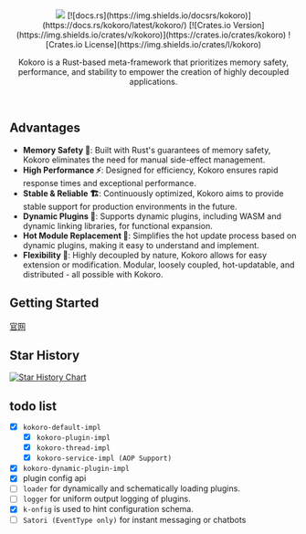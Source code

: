 <div align="center" alt="Kokoro">
  <a href="https://www.kokoro-rs.dev"><img src="https://github.com/BERADQ/kokoro-rs/assets/78293733/57a6178e-186f-4526-8ff9-52dd88712daa"></img></a>
  [![docs.rs](https://img.shields.io/docsrs/kokoro)](https://docs.rs/kokoro/latest/kokoro/)
  [![Crates.io Version](https://img.shields.io/crates/v/kokoro)](https://crates.io/crates/kokoro)
  ![Crates.io License](https://img.shields.io/crates/l/kokoro)
  
  <p>Kokoro is a Rust-based meta-framework that prioritizes memory safety, performance, and stability to empower the creation of highly decoupled applications.</p>

</div>

<br/>

## Advantages

- **Memory Safety 🦀**: Built with Rust's guarantees of memory safety, Kokoro eliminates the need for manual side-effect management.
- **High Performance ⚡️**: Designed for efficiency, Kokoro ensures rapid response times and exceptional performance.
- **Stable & Reliable 🏗️**: Continuously optimized, Kokoro aims to provide stable support for production environments in the future.
- **Dynamic Plugins 🔌**: Supports dynamic plugins, including WASM and dynamic linking libraries, for functional expansion.
- **Hot Module Replacement 🔄**: Simplifies the hot update process based on dynamic plugins, making it easy to understand and implement.
- **Flexibility 🌟**: Highly decoupled by nature, Kokoro allows for easy extension or modification. Modular, loosely coupled, hot-updatable, and distributed - all possible with Kokoro.

## Getting Started

[官网](https://www.kokoro-rs.dev)

## Star History

<a href="https://star-history.com/#kokoro-rs/kokoro&Date">
  <picture>
    <source media="(prefers-color-scheme: dark)" srcset="https://api.star-history.com/svg?repos=kokoro-rs/kokoro&type=Date&theme=dark" />
    <source media="(prefers-color-scheme: light)" srcset="https://api.star-history.com/svg?repos=kokoro-rs/kokoro&type=Date" />
    <img alt="Star History Chart" src="https://api.star-history.com/svg?repos=kokoro-rs/kokoro&type=Date" />
  </picture>
</a>

<br/>

## todo list

- [x] `kokoro-default-impl`
  - [x] `kokoro-plugin-impl`
  - [x] `kokoro-thread-impl`
  - [x] `kokoro-service-impl (AOP Support)`
- [x] `kokoro-dynamic-plugin-impl`
- [x] plugin config api
- [ ] `loader` for dynamically and schematically loading plugins.
- [ ] `logger` for uniform output logging of plugins.
- [x] `k-onfig` is used to hint configuration schema.
- [ ] `Satori (EventType only)` for instant messaging or chatbots

